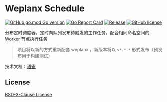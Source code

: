 # Weplanx Schedule

[![GitHub go.mod Go version](https://img.shields.io/github/go-mod/go-version/weplanx/schedule?style=flat-square)](https://github.com/weplanx/schedule)
[![Go Report Card](https://goreportcard.com/badge/github.com/weplanx/schedule?style=flat-square)](https://goreportcard.com/report/github.com/weplanx/schedule)
[![Release](https://img.shields.io/github/v/release/weplanx/schedule.svg?style=flat-square)](https://github.com/weplanx/schedule)
[![GitHub license](https://img.shields.io/github/license/weplanx/schedule?style=flat-square)](https://raw.githubusercontent.com/weplanx/schedule/main/LICENSE)

分布定时调度器，定时向队列发布待触发的工作任务，配合相同命名空间的 [Worker](https://github.com/weplanx/worker) 节点执行任务

> 项目将以新的方式重新配套 weplanx 
> ，新版本将以 `v*.*.*` 形式发布（预发布用于构建测试）

技术文档：[语雀](https://www.yuque.com/kainonly/weplanx/schedule)

## License

[BSD-3-Clause License](https://github.com/weplanx/schedule/blob/main/LICENSE)